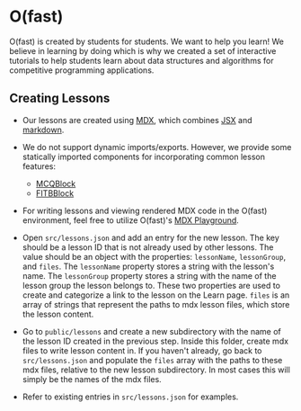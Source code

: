 # O(fast)

O(fast) is created by students for students. We want to help you learn! We believe in learning by doing which is why we created a set of interactive tutorials to help students learn about data structures and algorithms for competitive programming applications.

## Creating Lessons

- Our lessons are created using [MDX](https://mdxjs.com/), which combines [JSX](https://react.dev/learn/writing-markup-with-jsx) and [markdown](https://www.markdownguide.org/).

- We do not support dynamic imports/exports. However, we provide some statically imported components for incorporating common lesson features:

  - [MCQBlock](src/components/MCQBlock.tsx)
  - [FITBBlock](src/components/FITBBlock.tsx)

- For writing lessons and viewing rendered MDX code in the O(fast) environment, feel free to utilize O(fast)'s [MDX Playground](https://ofast.io/playground).

- Open `src/lessons.json` and add an entry for the new lesson. The key should be a lesson ID that is not already used by other lessons. The value should be an object with the properties: `lessonName`, `lessonGroup`, and `files`. The `lessonName` property stores a string with the lesson's name. The `lessonGroup` property stores a string with the name of the lesson group the lesson belongs to. These two properties are used to create and categorize a link to the lesson on the Learn page. `files` is an array of strings that represent the paths to mdx lesson files, which store the lesson content.

- Go to `public/lessons` and create a new subdirectory with the name of the lesson ID created in the previous step. Inside this folder, create mdx files to write lesson content in. If you haven't already, go back to `src/lessons.json` and populate the `files` array with the paths to these mdx files, relative to the new lesson subdirectory. In most cases this will simply be the names of the mdx files.

- Refer to existing entries in `src/lessons.json` for examples.
